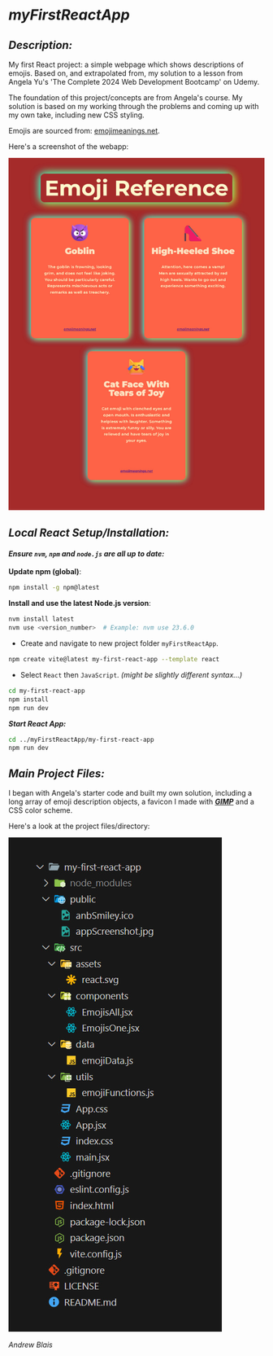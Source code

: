# **_myFirstReactApp_**

## **_Description:_**

My first React project: a simple webpage which shows descriptions of emojis. Based on, and extrapolated from, my solution to a lesson from Angela Yu's 'The Complete 2024 Web Development Bootcamp' on Udemy.

The foundation of this project/concepts are from Angela's course. My solution is based on my working through the problems and coming up with my own take, including new CSS styling.

Emojis are sourced from: [emojimeanings.net](https://www.emojimeanings.net/list-smileys-people-whatsapp).

Here's a screenshot of the webapp:

![appScreenshot](./my-first-react-app/public/appScreenshot.jpg)

## **_Local React Setup/Installation:_**

#### **_Ensure `nvm`, `npm` and `node.js` are all up to date:_**

**Update npm (global)**:

```bash
npm install -g npm@latest
```

**Install and use the latest Node.js version**:

```bash
nvm install latest
nvm use <version_number>  # Example: nvm use 23.6.0
```

-   Create and navigate to new project folder `myFirstReactApp`.

```bash
npm create vite@latest my-first-react-app --template react
```

-   Select `React` then `JavaScript`. _(might be slightly different syntax...)_

```bash
cd my-first-react-app
npm install
npm run dev
```

**_Start React App:_**

```bash
cd ../myFirstReactApp/my-first-react-app
npm run dev
```

## **_Main Project Files:_**

I began with Angela's starter code and built my own solution, including a long array of emoji description objects, a favicon I made with [**_GIMP_**](https://www.gimp.org/) and a CSS color scheme.

Here's a look at the project files/directory:

![projectDirectory](./my-first-react-app/public/projectDirectory.jpg)

_Andrew Blais_

